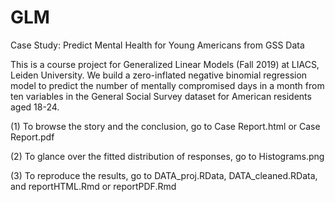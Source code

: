 # GLM
Case Study: Predict Mental Health for Young Americans from GSS Data

This is a course project for Generalized Linear Models (Fall 2019) at LIACS, Leiden University. 
We build a zero-inflated negative binomial regression model
to predict the number of mentally compromised days in a month
from ten variables in the General Social Survey dataset
for American residents aged 18-24.

(1) To browse the story and the conclusion, go to Case Report.html or Case Report.pdf 

(2) To glance over the fitted distribution of responses, go to Histograms.png

(3) To reproduce the results, go to DATA_proj.RData, DATA_cleaned.RData, and reportHTML.Rmd or reportPDF.Rmd
